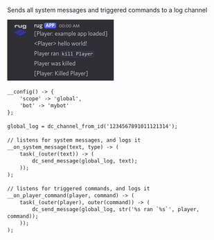 Sends all system messages and triggered commands to a log channel

![Demo log](/assets/examples/log.png)

```sc title="log.sc"
__config() -> {
    'scope' -> 'global',
    'bot' -> 'mybot'
};

global_log = dc_channel_from_id('1234567891011121314');

// listens for system messages, and logs it
__on_system_message(text, type) -> (
    task(_(outer(text)) -> (
        dc_send_message(global_log, text);
    ));
);

// listens for triggered commands, and logs it
__on_player_command(player, command) -> (
    task(_(outer(player), outer(command)) -> (
        dc_send_message(global_log, str('%s ran `%s`', player, command));
    ));
);
```